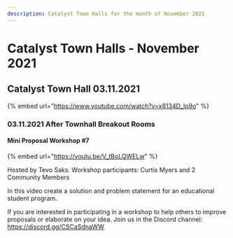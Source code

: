 ```yaml
---
description: Catalyst Town Halls for the month of November 2021
---
```


# Catalyst Town Halls - November 2021

## Catalyst Town Hall 03.11.2021

{% embed url="https://www.youtube.com/watch?v=x8134D_Ip9o" %}

### 03.11.2021 After Townhall Breakout Rooms&#x20;

#### Mini Proposal Workshop #7

{% embed url="https://youtu.be/V_tBoLQWELw" %}

Hosted by Tevo Saks. Workshop participants: Curtis Myers and 2 Community Members

In this video create a solution and problem statement for an educational student program.

If you are interested in participating in a workshop to help others to improve proposals or elaborate on your idea. Join us in the Discord channel: https://discord.gg/CSCaSdnaWW
